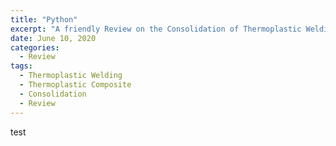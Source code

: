 ```yaml
---
title: "Python"
excerpt: "A friendly Review on the Consolidation of Thermoplastic Welding process is presented in this link"
date: June 10, 2020
categories:
  - Review
tags:
  - Thermoplastic Welding
  - Thermoplastic Composite 
  - Consolidation
  - Review
---
```





test